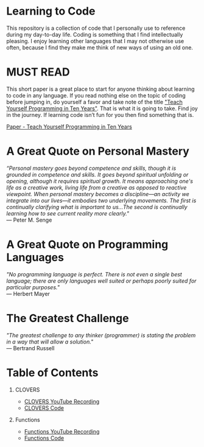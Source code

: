 # Learning to Code
This repository is a collection of code that I personally use to reference during my day-to-day life. Coding is something that I find intellectually pleasing. I enjoy learning other languages that I may not otherwise use often, because I find they make me think of new ways of using an old one. 

# MUST READ
This short paper is a great place to start for anyone thinking about learning to code in any language. If you read nothing else on the topic of coding before jumping in, do yourself a favor and take note of the title ["Teach Yourself Programming in Ten Years"](http://norvig.com/21-days.html). That is what it is going to take. Find joy in the journey. If learning code isn’t fun for you then find something that is.

[Paper - Teach Yourself Programming in Ten Years](http://norvig.com/21-days.html)

# A Great Quote on Personal Mastery
*“Personal mastery goes beyond competence and skills, though it is grounded in competence and skills. It goes beyond spiritual unfolding or opening, although it requires spiritual growth. It means approaching one's life as a creative work, living life from a creative as opposed to reactive viewpoint.  When personal mastery becomes a discipline—an activity we integrate into our lives—it embodies two underlying movements. The first is continually clarifying what is important to us…The second is continually learning how to see current reality more clearly."*
<br />    — Peter M. Senge

# A Great Quote on Programming Languages
*"No programming language is perfect. There is not even a single best language; there are only languages well suited or perhaps poorly suited for particular purposes."*
<br />    — Herbert Mayer

# The Greatest Challenge
*"The greatest challenge to any thinker (programmer) is stating the problem in a way that will allow a solution."*
<br />  — Bertrand Russell

# Table of Contents
1. CLOVERS 
    * [CLOVERS YouTube Recording](https://www.youtube.com/watch?v=5d1LsHf8E-I&feature=youtu.be)
    * [CLOVERS Code](./CLOVERS)

2. Functions
    * [Functions YouTube Recording]()
    * [Functions Code](./Functions)